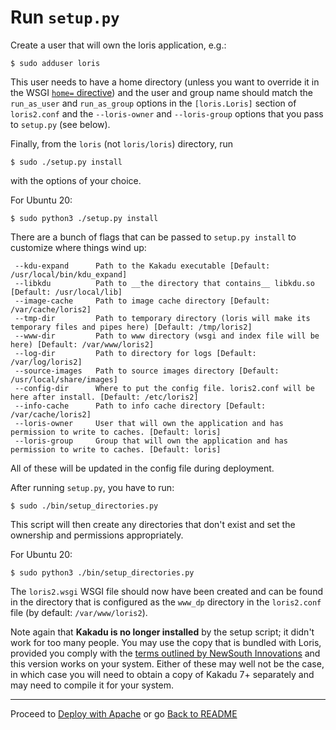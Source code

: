 Run `setup.py`
==============

Create a user that will own the loris application, e.g.:

```
$ sudo adduser loris
```

This user needs to have a home directory (unless you want to override it in the WSGI [`home=` directive](https://code.google.com/p/modwsgi/wiki/ConfigurationDirectives#WSGIDaemonProcess)) and the user and group name should match the `run_as_user` and `run_as_group` options in the `[loris.Loris]` section of `loris2.conf` and the `--loris-owner` and `--loris-group` options that you pass to `setup.py` (see below).

Finally, from the `loris` (not `loris/loris`) directory, run

    $ sudo ./setup.py install

with the options of your choice.

For Ubuntu 20:

    $ sudo python3 ./setup.py install

There are a bunch of flags that can be passed to `setup.py install` to customize where things wind up:


```
 --kdu-expand      Path to the Kakadu executable [Default: /usr/local/bin/kdu_expand]
 --libkdu          Path to __the directory that contains__ libkdu.so [Default: /usr/local/lib]
 --image-cache     Path to image cache directory [Default: /var/cache/loris2]
 --tmp-dir         Path to temporary directory (loris will make its temporary files and pipes here) [Default: /tmp/loris2]
 --www-dir         Path to www directory (wsgi and index file will be here) [Default: /var/www/loris2]
 --log-dir         Path to directory for logs [Default: /var/log/loris2]
 --source-images   Path to source images directory [Default: /usr/local/share/images]
 --config-dir      Where to put the config file. loris2.conf will be here after install. [Default: /etc/loris2]
 --info-cache      Path to info cache directory [Default: /var/cache/loris2]
 --loris-owner     User that will own the application and has permission to write to caches. [Default: loris]
 --loris-group     Group that will own the application and has permission to write to caches. [Default: loris]
```

All of these will be updated in the config file during deployment.

After running `setup.py`, you have to run:

    $ sudo ./bin/setup_directories.py 
    
This script will then create any directories that don't exist and set the ownership and permissions appropriately.

For Ubuntu 20:

    $ sudo python3 ./bin/setup_directories.py

The `loris2.wsgi` WSGI file should now have been created and can be found in the directory that is configured as the `www_dp` directory in the `loris2.conf` file (by default: `/var/www/loris2`).

Note again that __Kakadu is no longer installed__ by the setup script; it didn't work for too many people. You may use the copy that is bundled with Loris, provided you comply with the [terms outlined by NewSouth Innovations](http://www.kakadusoftware.com/index.php?option=com_content&task=view&id=26&Itemid=22) and this version works on your system. Either of these may well not be the case, in which case you will need to obtain a copy of Kakadu 7+ separately and may need to compile it for your system.


* * *

Proceed to [Deploy with Apache](apache.md) or go [Back to README](../README.md)
